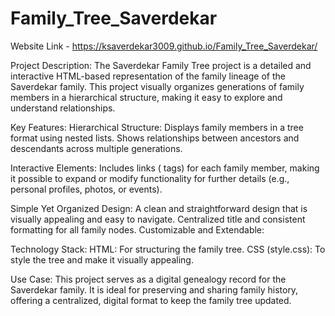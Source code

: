 # Family_Tree_Saverdekar
Website Link - https://ksaverdekar3009.github.io/Family_Tree_Saverdekar/

Project Description:
The Saverdekar Family Tree project is a detailed and interactive HTML-based representation of the family lineage of the Saverdekar family. This project visually organizes generations of family members in a hierarchical structure, making it easy to explore and understand relationships.

Key Features:
Hierarchical Structure:
Displays family members in a tree format using nested lists.
Shows relationships between ancestors and descendants across multiple generations.

Interactive Elements:
Includes links (<a> tags) for each family member, making it possible to expand or modify functionality for further details (e.g., personal profiles, photos, or events).

Simple Yet Organized Design:
A clean and straightforward design that is visually appealing and easy to navigate.
Centralized title and consistent formatting for all family nodes.
Customizable and Extendable:

Technology Stack:
HTML: For structuring the family tree.
CSS (style.css): To style the tree and make it visually appealing.

Use Case:
This project serves as a digital genealogy record for the Saverdekar family. It is ideal for preserving and sharing family history, offering a centralized, digital format to keep the family tree updated.
